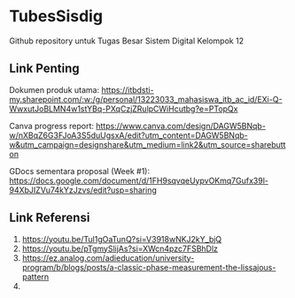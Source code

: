 # TubesSisdig
Github repository untuk Tugas Besar Sistem Digital Kelompok 12

## Link Penting
Dokumen produk utama: https://itbdsti-my.sharepoint.com/:w:/g/personal/13223033_mahasiswa_itb_ac_id/EXi-Q-WwxutJoBLMN4w1stYBq-PXqCzjZRulpCWiHcutbg?e=PTopQx

Canva progress report: https://www.canva.com/design/DAGW5BNqb-w/nXBqZ6G3FJoA3S5duUgsxA/edit?utm_content=DAGW5BNqb-w&utm_campaign=designshare&utm_medium=link2&utm_source=sharebutton

GDocs sementara proposal (Week #1): https://docs.google.com/document/d/1FH9sqvqeUypvOKmq7Gufx39l-94XbJIZVu74kYzJzvs/edit?usp=sharing

## Link Referensi
1. https://youtu.be/Tul1gOaTunQ?si=V3918wNKJ2kY_bjQ
2. https://youtu.be/pTgmySlijAs?si=XWcn4pzc7FSBhDlz
3. https://ez.analog.com/adieducation/university-program/b/blogs/posts/a-classic-phase-measurement-the-lissajous-pattern
4. 

